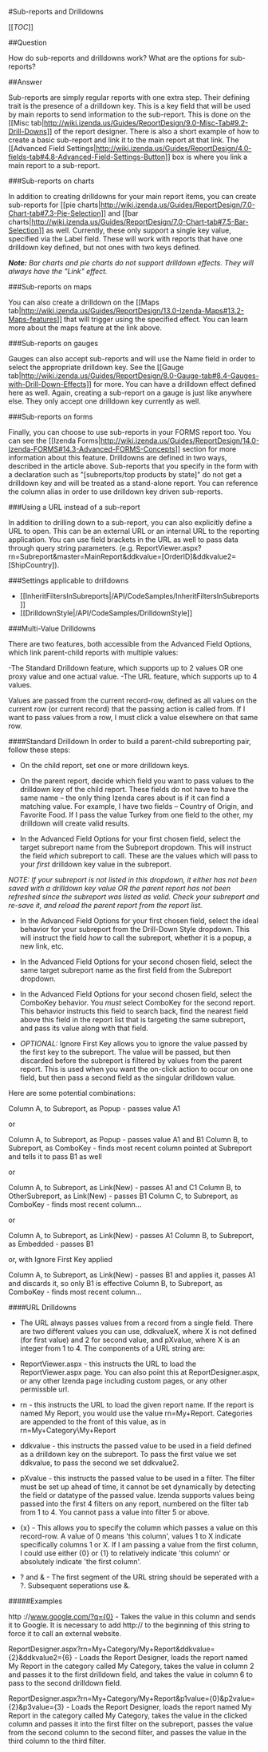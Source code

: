 #Sub-reports and Drilldowns

[[_TOC_]]

##Question

How do sub-reports and drilldowns work? What are the options for sub-reports?

##Answer

Sub-reports are simply regular reports with one extra step. Their defining trait is the presence of a drilldown key. This is a key field that will be used by main reports to send information to the sub-report. This is done on the [[Misc tab|http://wiki.izenda.us/Guides/ReportDesign/9.0-Misc-Tab#9.2-Drill-Downs]] of the report designer. There is also a short example of how to create a basic sub-report and link it to the main report at that link. The [[Advanced Field Settings|http://wiki.izenda.us/Guides/ReportDesign/4.0-fields-tab#4.8-Advanced-Field-Settings-Button]] box is where you link a main report to a sub-report. 

###Sub-reports on charts

In addition to creating drilldowns for your main report items, you can create sub-reports for [[pie charts|http://wiki.izenda.us/Guides/ReportDesign/7.0-Chart-tab#7.3-Pie-Selection]] and [[bar charts|http://wiki.izenda.us/Guides/ReportDesign/7.0-Chart-tab#7.5-Bar-Selection]] as well. Currently, these only support a single key value, specified via the Label field. These will work with reports that have one drilldown key defined, but not ones with two keys defined.

_**Note:** Bar charts and pie charts do not support drilldown effects. They will always have the "Link" effect._

###Sub-reports on maps

You can also create a drilldown on the [[Maps tab|http://wiki.izenda.us/Guides/ReportDesign/13.0-Izenda-Maps#13.2-Maps-features]] that will trigger using the specified effect. You can learn more about the maps feature at the link above.

###Sub-reports on gauges

Gauges can also accept sub-reports and will use the Name field in order to select the appropriate drilldown key. See the [[Gauge tab|http://wiki.izenda.us/Guides/ReportDesign/8.0-Gauge-tab#8.4-Gauges-with-Drill-Down-Effects]] for more. You can have a drilldown effect defined here as well. Again, creating a sub-report on a gauge is just like anywhere else. They only accept one drilldown key currently as well.

###Sub-reports on forms

Finally, you can choose to use sub-reports in your FORMS report too. You can see the [[Izenda Forms|http://wiki.izenda.us/Guides/ReportDesign/14.0-Izenda-FORMS#14.3-Advanced-FORMS-Concepts]] section for more information about this feature. Drilldowns are defined in two ways, described in the article above. Sub-reports that you specify in the form with a declaration such as "[subreports/top products by state]" do not get a drilldown key and will be treated as a stand-alone report. You can reference the column alias in order to use drilldown key driven sub-reports.

###Using a URL instead of a sub-report

In addition to drilling down to a sub-report, you can also explicitly define a URL to open. This can be an external URL or an internal URL to the reporting application. You can use field brackets in the URL as well to pass data through query string parameters. (e.g. ReportViewer.aspx?rn=Subreport&master=MainReport&ddkvalue=[OrderID]&ddkvalue2=[ShipCountry]). 

###Settings applicable to drilldowns
* [[InheritFiltersInSubreports|/API/CodeSamples/InheritFiltersInSubreports]]
* [[DrilldownStyle|/API/CodeSamples/DrilldownStyle]]

###Multi-Value Drilldowns

There are two features, both accessible from the Advanced Field Options, which link parent-child reports with multiple values:

-The Standard Drilldown feature, which supports up to 2 values OR one proxy value and one actual value.
-The URL feature, which supports up to 4 values.

Values are passed from the current record-row, defined as all values on the current row (or current record) that the passing action is called from. If I want to pass values from a row, I must click a value elsewhere on that same row.

####Standard Drilldown
In order to build a parent-child subreporting pair, follow these steps:

* On the child report, set one or more drilldown keys.

* On the parent report, decide which field you want to pass values to the drilldown key of the child report. These fields do not have to have the same name – the only thing Izenda cares about is if it can find a matching value. For example, I have two fields – Country of Origin, and Favorite Food. If I pass the value Turkey from one field to the other, my drilldown will create valid results.

* In the Advanced Field Options for your first chosen field, select the target subreport name from the Subreport dropdown. This will instruct the field _which_ subreport to call. These are the values which will pass to your _first_ drilldown key value in the subreport.

_*NOTE:* If your subreport is not listed in this dropdown, it either has not been saved with a drilldown key value OR the parent report has not been refreshed since the subreport was listed as valid. Check your subreport and re-save it, and reload the parent report from the report list._

* In the Advanced Field Options for your first chosen field, select the ideal behavior for your subreport from the Drill-Down Style dropdown. This will instruct the field _how_ to call the subreport, whether it is a popup, a new link, etc.

* In the Advanced Field Options for your second chosen field, select the same target subreport name as the first field from the Subreport dropdown.

* In the Advanced Field Options for your second chosen field, select the ComboKey behavior. You _must_ select ComboKey for the second report. This behavior instructs this field to search back, find the nearest field above this field in the report list that is targeting the same subreport, and pass its value along with that field.

* *OPTIONAL:* Ignore First Key allows you to ignore the value passed by the first key to the subreport. The value will be passed, but then discarded before the subreport is filtered by values from the parent report. This is used when you want the on-click action to occur on one field, but then pass a second field as the singular drilldown value.

Here are some potential combinations:

Column A, to Subreport, as Popup - passes value A1

or

Column A, to Subreport, as Popup - passes value A1 and B1
Column B, to Subreport, as ComboKey - finds most recent column pointed at Subreport and tells it to pass B1 as well

or

Column A, to Subreport, as Link(New) - passes A1 and C1 
Column B, to OtherSubreport, as Link(New) - passes B1
Column C, to Subreport, as ComboKey - finds most recent column...

or 

Column A, to Subreport, as Link(New) - passes A1
Column B, to Subreport, as Embedded - passes B1

or, with Ignore First Key applied

Column A, to Subreport, as Link(New) - passes B1 and applies it, passes A1 and discards it, so only B1 is effective
Column B, to Subreport, as ComboKey - finds most recent column...

####URL Drilldowns

* The URL always passes values from a record from a single field. There are two different values you can use, ddkvalueX, where X is not defined (for first value) and 2 for second value, and pXvalue, where X is an integer from 1 to 4. The components of a URL string are:

* ReportViewer.aspx - this instructs the URL to load the ReportViewer.aspx page. You can also point this at ReportDesigner.aspx, or any other Izenda page including custom pages, or any other permissble url. 

* rn - this instructs the URL to load the given report name. If the report is named My Report, you would use the value rn=My+Report. Categories are appended to the front of this value, as in rn=My+Category\My+Report

* ddkvalue - this instructs the passed value to be used in a field defined as a drilldown key on the subreport. To pass the first value we set ddkvalue, to pass the second we set ddkvalue2.

* pXvalue - this instructs the passed value to be used in a filter. The filter must be set up ahead of time, it cannot be set dynamically by detecting the field or datatype of the passed value. Izenda supports values being passed into the first 4 filters on any report, numbered on the filter tab from 1 to 4. You cannot pass a value into filter 5 or above.

* {x} - This allows you to specify the column which passes a value on this record-row. A value of 0 means 'this column', values 1 to X indicate specifically columns 1 or X. If I am passing a value from the first column, I could use either {0} or {1} to relatively indicate 'this column' or absolutely indicate 'the first column'.

* ? and & - The first segment of the URL string should be seperated with a ?. Subsequent seperations use &.

#####Examples

http ://www.google.com/?q={0} - Takes the value in this column and sends it to Google. It is necessary to add http:// to the beginning of this string to force it to call an external website.

ReportDesigner.aspx?rn=My+Category/My+Report&ddkvalue={2}&ddkvalue2={6} - Loads the Report Designer, loads the report named My Report in the category called My Category, takes the value in column 2 and passes it to the first drilldown field, and takes the value in column 6 to pass to the second drilldown field.

ReportDesigner.aspx?rn=My+Category/My+Report&p1value={0}&p2value={2}&p3value={3} - Loads the Report Designer, loads the report named My Report in the category called My Category, takes the value in the clicked column and passes it into the first filter on the subreport, passes the value from the second column to the second filter, and passes the value in the third column to the third filter.
